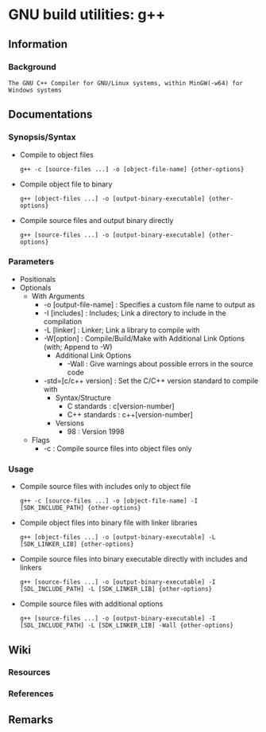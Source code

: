 # GNU build utilities: g++

## Information

### Background
```
The GNU C++ Compiler for GNU/Linux systems, within MinGW(-w64) for Windows systems
```

## Documentations
### Synopsis/Syntax
- Compile to object files
    ```console
    g++ -c [source-files ...] -o [object-file-name] {other-options}
    ```

- Compile object file to binary
    ```console
    g++ [object-files ...] -o [output-binary-executable] {other-options}
    ```

- Compile source files and output binary directly
    ```console
    g++ [source-files ...] -o [output-binary-executable] {other-options}
    ```

### Parameters
- Positionals
- Optionals
    - With Arguments
        - -o [output-file-name] : Specifies a custom file name to output as
        - -I [includes] : Includes; Link a directory to include in the compilation
        - -L [linker] : Linker; Link a library to compile with
        - -W[option] : Compile/Build/Make with Additional Link Options (with; Append to -W)
            - Additional Link Options
                + -Wall : Give warnings about possible errors in the source code
        - -std=[c/c++ version] : Set the C/C++ version standard to compile with
            - Syntax/Structure
                - C   standards : c[version-number]
                - C++ standards : c++[version-number]
            - Versions
                - 98 : Version 1998
    - Flags
        + -c : Compile source files into object files only

### Usage
- Compile source files with includes only to object file
    ```console
    g++ -c [source-files ...] -o [object-file-name] -I [SDK_INCLUDE_PATH] {other-options}
    ```

- Compile object files into binary file with linker libraries
    ```console
    g++ [object-files ...] -o [output-binary-executable] -L [SDK_LINKER_LIB] {other-options}
    ```

- Compile source files into binary executable directly with includes and linkers
    ```console
    g++ [source-files ...] -o [output-binary-executable] -I [SDL_INCLUDE_PATH] -L [SDK_LINKER_LIB] {other-options}
    ```

- Compile source files with additional options
    ```console
    g++ [source-files ...] -o [output-binary-executable] -I [SDL_INCLUDE_PATH] -L [SDK_LINKER_LIB] -Wall {other-options}
    ```

## Wiki

### Resources

### References

## Remarks